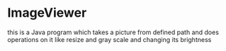 # ImageViewer
 this is a Java program which takes a picture from defined path and does operations on it like resize and gray scale and changing its brightness
